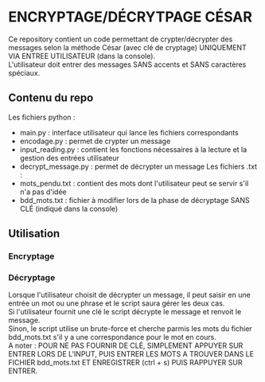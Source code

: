 # ENCRYPTAGE/DÉCRYTPAGE CÉSAR
Ce repository contient un code permettant de crypter/décrypter des messages selon la méthode César (avec clé de cryptage) UNIQUEMENT VIA ENTREE UTILISATEUR (dans la console).  
L'utilisateur doit entrer des messages SANS accents et SANS caractères spéciaux.
## Contenu du repo
Les fichiers python :  
- main.py : interface utilisateur qui lance les fichiers correspondants
- encodage.py : permet de crypter un message
- input_reading.py : contient les fonctions nécessaires à la lecture et la gestion des entrées utilisateur
- decrypt_message.py : permet de décrypter un message
Les fichiers .txt :
- mots_pendu.txt : contient des mots dont l'utilisateur peut se servir s'il n'a pas d'idée
- bdd_mots.txt : fichier à modifier lors de la phase de décryptage SANS CLÉ (indiqué dans la console)
## Utilisation 
### Encryptage
### Décryptage
Lorsque l'utilisateur choisit de décrypter un message, il peut saisir en une entrée un mot ou une phrase et le script saura gérer les deux cas.  
Si l'utilisateur fournit une clé le script décrypte le message et renvoit le message.  
Sinon, le script utilise un brute-force et cherche parmis les mots du fichier bdd_mots.txt s'il y a une correspondance pour le mot en cours.  
A noter : POUR NE PAS FOURNIR DE CLÉ, SIMPLEMENT APPUYER SUR ENTRER LORS DE L'INPUT, PUIS ENTRER LES MOTS A TROUVER DANS LE FICHIER bdd_mots.txt ET ENREGISTRER (ctrl + s) PUIS RAPPUYER SUR ENTRER.
